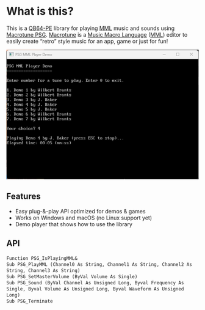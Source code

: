 # What is this?

This is a [QB64-PE](https://github.com/QB64-Phoenix-Edition/QB64pe) library for playing [MML](https://en.wikipedia.org/wiki/Music_Macro_Language) music and sounds using [Macrotune PSG](https://www.posemotion.com/macrotune/). [Macrotune](https://www.posemotion.com/macrotune/) is a [Music Macro Language](https://en.wikipedia.org/wiki/Music_Macro_Language) ([MML](https://en.wikipedia.org/wiki/Music_Macro_Language)) editor to easily create “retro” style music for an app, game or just for fun!

![Screenshot](screenshot.png)

## Features

- Easy plug-&-play API optimized for demos & games
- Works on Windows and macOS (no Linux support yet)
- Demo player that shows how to use the library

## API

```VB
Function PSG_IsPlayingMML&
Sub PSG_PlayMML (Channel0 As String, Channel1 As String, Channel2 As String, Channel3 As String)
Sub PSG_SetMasterVolume (ByVal Volume As Single)
Sub PSG_Sound (ByVal Channel As Unsigned Long, Byval Frequency As Single, Byval Volume As Unsigned Long, Byval Waveform As Unsigned Long)
Sub PSG_Terminate
```
